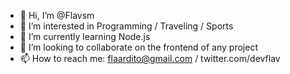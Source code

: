 - 👋 Hi, I’m @Flavsm
- 👀 I’m interested in Programming / Traveling / Sports
- 🌱 I’m currently learning Node.js
- 💞️ I’m looking to collaborate on the frontend of any project
- 📫 How to reach me: flaardito@gmail.com / twitter.com/devflav

<!---
Flavsm/Flavsm is a ✨ special ✨ repository because its `README.md` (this file) appears on your GitHub profile.
You can click the Preview link to take a look at your changes.
--->
